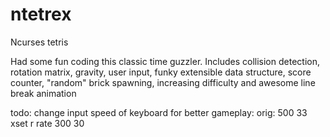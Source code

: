 # ntetrex
Ncurses tetris 

Had some fun coding this classic time guzzler. Includes collision detection, rotation matrix, gravity, user input, funky extensible data structure, score counter, "random" brick spawning, increasing difficulty and awesome line break animation

todo: 
change input speed of keyboard for better gameplay:
orig: 500 33
xset r rate 300 30
